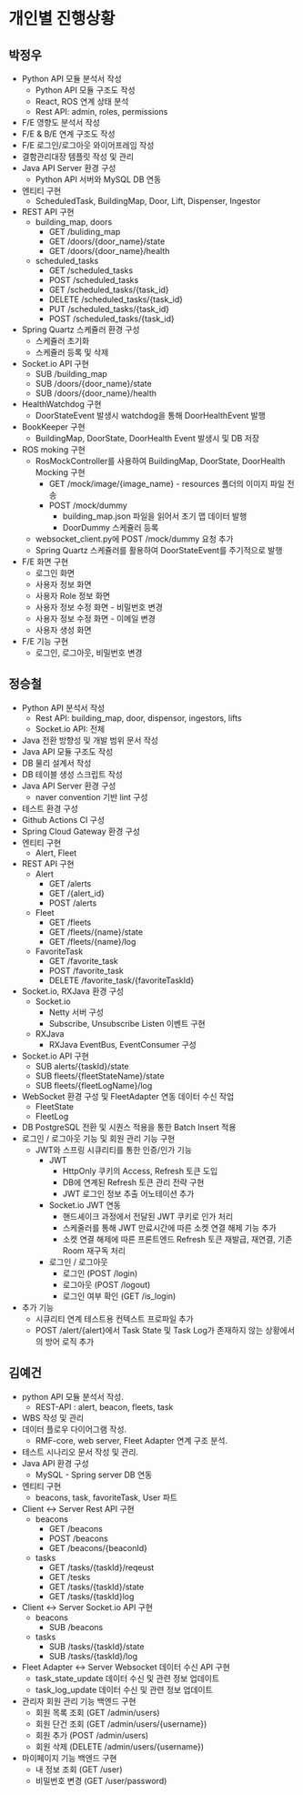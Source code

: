 # 개인별 진행상황

## 박정우

- Python API 모듈 분석서 작성
    - Python API 모듈 구조도 작성
    - React, ROS 연계 상태 분석
    - Rest API: admin, roles, permissions
- F/E 영향도 분석서 작성
- F/E & B/E 연계 구조도 작성
- F/E 로그인/로그아웃 와이어프레임 작성
- 결함관리대장 템플릿 작성 및 관리
- Java API Server 환경 구성
    - Python API 서버와 MySQL DB 연동
- 엔티티 구현
    - ScheduledTask, BuildingMap, Door, Lift, Dispenser, Ingestor
- REST API 구현
    - building_map, doors
        - GET /buliding_map
        - GET /doors/{door_name}/state
        - GET /doors/{door_name}/health
    - scheduled_tasks
        - GET /scheduled_tasks
        - POST /scheduled_tasks
        - GET /scheduled_tasks/{task_id}
        - DELETE /scheduled_tasks/{task_id}
        - PUT /scheduled_tasks/{task_id}
        - POST /scheduled_tasks/{task_id}
- Spring Quartz 스케쥴러 환경 구성
    - 스케쥴러 초기화
    - 스케쥴러 등록 및 삭제
- Socket.io API 구현
    - SUB /building_map
    - SUB /doors/{door_name}/state
    - SUB /doors/{door_name}/health
- HealthWatchdog 구현
    - DoorStateEvent 발생시 watchdog을 통해 DoorHealthEvent 발행
- BookKeeper 구현
    - BuildingMap, DoorState, DoorHealth Event 발생시 및 DB 저장
- ROS moking 구현
    - RosMockController를 사용하여 BuildingMap, DoorState, DoorHealth Mocking 구현
        - GET /mock/image/{image_name} - resources 폴더의 이미지 파일 전송
        - POST /mock/dummy
            - building_map.json 파일을 읽어서 초기 맵 데이터 발행
            - DoorDummy 스케쥴러 등록
    - websocket_client.py에 POST /mock/dummy 요청 추가
    - Spring Quartz 스케쥴러를 활용하여 DoorStateEvent를 주기적으로 발행
- F/E 화면 구현
    - 로그인 화면
    - 사용자 정보 화면
    - 사용자 Role 정보 화면
    - 사용자 정보 수정 화면 - 비밀번호 변경
    - 사용자 정보 수정 화면 - 이메일 변경
    - 사용자 생성 화면
- F/E 기능 구현
    - 로그인, 로그아웃, 비밀번호 변경

## 정승철

- Python API 분석서 작성
    - Rest API: building_map, door, dispensor, ingestors, lifts
    - Socket.io API: 전체
- Java 전환 방향성 및 개발 범위 문서 작성
- Java API 모듈 구조도 작성
- DB 물리 설계서 작성
- DB 테이블 생성 스크립트 작성
- Java API Server 환경 구성
    - naver convention 기반 lint 구성
- 테스트 환경 구성
- Github Actions CI 구성
- Spring Cloud Gateway 환경 구성
- 엔티티 구현
    - Alert, Fleet
- REST API 구현
    - Alert
        - GET /alerts
        - GET /{alert_id}
        - POST /alerts
    - Fleet
        - GET /fleets
        - GET /fleets/{name}/state
        - GET /fleets/{name}/log
    - FavoriteTask
        - GET /favorite_task
        - POST /favorite_task
        - DELETE /favorite_task/{favoriteTaskId}
- Socket.io, RXJava 환경 구성
    - Socket.io
        - Netty 서버 구성
        - Subscribe, Unsubscribe Listen 이벤트 구현
    - RXJava
        - RXJava EventBus, EventConsumer 구성
- Socket.io API 구현
    - SUB alerts/{taskId}/state
    - SUB fleets/{fleetStateName}/state
    - SUB fleets/{fleetLogName}/log
- WebSocket 환경 구성 및 FleetAdapter 연동 데이터 수신 작업
    - FleetState
    - FleetLog
- DB PostgreSQL 전환 및 시퀀스 적용을 통한 Batch Insert 적용
- 로그인 / 로그아웃 기능 및 회원 관리 기능 구현
    - JWT와 스프링 시큐리티를 통한 인증/인가 기능
        - JWT
            - HttpOnly 쿠키의 Access, Refresh 토큰 도입
            - DB에 연계된 Refresh 토큰 관리 전략 구현
            - JWT 로그인 정보 추출 어노테이션 추가
        - Socket.io JWT 연동
            - 핸드셰이크 과정에서 전달된 JWT 쿠키로 인가 처리
            - 스케줄러를 통해 JWT 만료시간에 따른 소켓 연결 해제 기능 추가
            - 소켓 연결 해제에 따른 프론트엔드 Refresh 토큰 재발급, 재연결, 기존 Room 재구독 처리
        - 로그인 / 로그아웃
            - 로그인 (POST /login)
            - 로그아웃 (POST /logout)
            - 로그인 여부 확인 (GET /is_login)
- 추가 기능
    - 시큐리티 연계 테스트용 컨텍스트 프로파일 추가
    - POST /alert/{alert}에서 Task State 및 Task Log가 존재하지 않는 상황에서의 방어 로직 추가

## 김예건

- python API 모듈 분석서 작성.
    - REST-API : alert, beacon, fleets, task
- WBS 작성 및 관리
- 데이터 플로우 다이어그램 작성.
    - RMF-core, web server, Fleet Adapter 연계 구조 분석.
- 테스트 시나리오 문서 작성 및 관리.
- Java API 환경 구성
    - MySQL - Spring server DB 연동
- 엔티티 구현
    - beacons, task, favoriteTask, User 파트
- Client ↔ Server Rest API 구현
    - beacons
        - GET /beacons
        - POST /beacons
        - GET /beacons/{beaconId}
    - tasks
        - GET /tasks/{taskId}/reqeust
        - GET /tesks
        - GET /tasks/{taskId}/state
        - GET /tasks/{taskId}log
- Client ↔ Server Socket.io API 구현
    - beacons
        - SUB /beacons
    - tasks
        - SUB /tasks/{taskId}/state
        - SUB /tasks/{taskId}/log
- Fleet Adapter ↔ Server Websocket 데이터 수신 API 구현
    - task_state_update 데이터 수신 및 관련 정보 업데이트
    - task_log_update 데이터 수신 및 관련 정보 업데이트
- 관리자 회원 관리 기능 백엔드 구현
    - 회원 목록 조회 (GET /admin/users)
    - 회원 단건 조회 (GET /admin/users/{username})
    - 회원 추가 (POST /admin/users)
    - 회원 삭제 (DELETE /admin/users/{username})
- 마이페이지 기능 백엔드 구현
    - 내 정보 조회 (GET /user)
    - 비밀번호 변경 (GET /user/password)